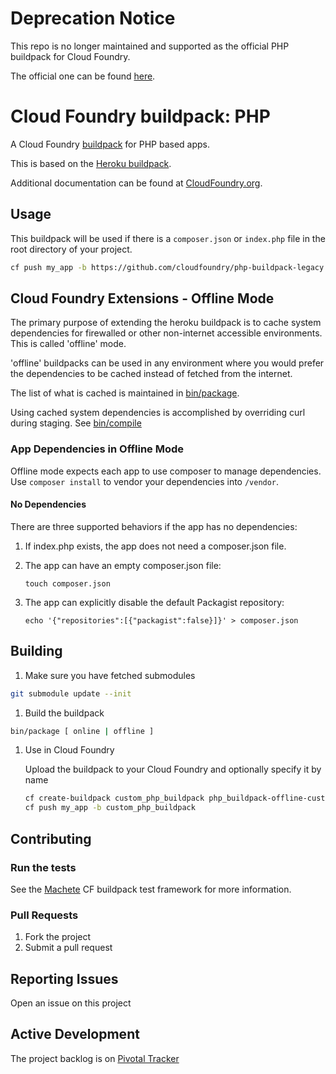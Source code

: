 # Deprecation Notice

This repo is no longer maintained and supported as the official PHP buildpack for Cloud Foundry.

The official one can be found [here](https://github.com/cloudfoundry/php-buildpack).

# Cloud Foundry buildpack: PHP

A Cloud Foundry [buildpack](http://docs.cloudfoundry.org/buildpacks/) for PHP based apps.

This is based on the [Heroku buildpack](https://github.com/heroku/heroku-buildpack-php).

Additional documentation can be found at [CloudFoundry.org](http://docs.cloudfoundry.org/buildpacks/).
## Usage

This buildpack will be used if there is a `composer.json` or `index.php` file in the root directory of your project.

```bash
cf push my_app -b https://github.com/cloudfoundry/php-buildpack-legacy.git
```

## Cloud Foundry Extensions - Offline Mode

The primary purpose of extending the heroku buildpack is to cache system dependencies for firewalled or other non-internet accessible environments. This is called 'offline' mode.

'offline' buildpacks can be used in any environment where you would prefer the dependencies to be cached instead of fetched from the internet.

The list of what is cached is maintained in [bin/package](bin/package).

Using cached system dependencies is accomplished by overriding curl during staging. See [bin/compile](bin/compile#L44-48)

### App Dependencies in Offline Mode
Offline mode expects each app to use composer to manage dependencies. Use `composer install` to vendor your dependencies into `/vendor`.

#### No Dependencies

There are three supported behaviors if the app has no dependencies:

1. If index.php exists, the app does not need a composer.json file.

1. The app can have an empty composer.json file:

    `touch composer.json`

1. The app can explicitly disable the default Packagist repository:

    `echo '{"repositories":[{"packagist":false}]}' > composer.json`

## Building
1. Make sure you have fetched submodules

  ```bash
  git submodule update --init
  ```

1. Build the buildpack

  ```bash
  bin/package [ online | offline ]
  ```

1. Use in Cloud Foundry

    Upload the buildpack to your Cloud Foundry and optionally specify it by name

    ```bash
    cf create-buildpack custom_php_buildpack php_buildpack-offline-custom.zip 1
    cf push my_app -b custom_php_buildpack
    ```

## Contributing

### Run the tests

See the [Machete](https://github.com/cf-buildpacks/machete) CF buildpack test framework for more information.

### Pull Requests

1. Fork the project
1. Submit a pull request

## Reporting Issues

Open an issue on this project

## Active Development

The project backlog is on [Pivotal Tracker](https://www.pivotaltracker.com/projects/1042066)
